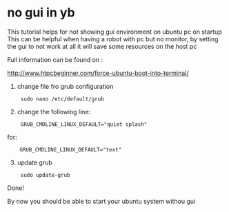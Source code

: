 no gui in yb
============

This tutorial helps for not showing gui environment on ubuntu pc on startup
This can be helpful when having a robot with pc but no monitor, by setting
the gui to not work at all it will save some resources on the host pc

Full information can be found on :

http://www.htpcbeginner.com/force-ubuntu-boot-into-terminal/

1. change file fro grub configuration 

		sudo nano /etc/default/grub

2. change the following line:

		GRUB_CMDLINE_LINUX_DEFAULT="quiet splash"

for:

		GRUB_CMDLINE_LINUX_DEFAULT="text"

3. update grub

		sudo update-grub

Done!

By now you should be able to start your ubuntu system withou gui

		
